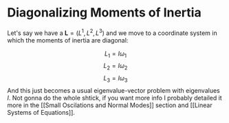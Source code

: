 # Diagonalizing Moments of Inertia
Let's say we have a $\boldsymbol{L} = (L^1,L^2,L^3)$ and we move to a coordinate system in which the moments of inertia are diagonal:




$$L_{1}= I \omega_{1}$$
$$L_{2}= I \omega_{2}$$
$$L_{3}= I \omega_{3}$$
And this just becomes a usual eigenvalue-vector problem with eigenvalues $I$. Not gonna do the whole shtick, if you want more info I probably detailed it more in the [[Small Oscilations and Normal Modes]] section and [[Linear Systems of Equations]].

